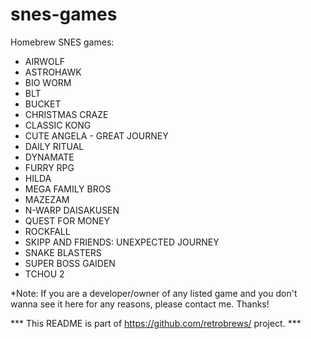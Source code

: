 # snes-games
Homebrew SNES games:

- AIRWOLF<br />
- ASTROHAWK<br />
- BIO WORM<br />
- BLT<br />
- BUCKET<br />
- CHRISTMAS CRAZE<br />
- CLASSIC KONG<br />
- CUTE ANGELA - GREAT JOURNEY<br />
- DAILY RITUAL<br />
- DYNAMATE<br />
- FURRY RPG<br />
- HILDA<br />
- MEGA FAMILY BROS<br />
- MAZEZAM<br />
- N-WARP DAISAKUSEN<br />
- QUEST FOR MONEY<br />
- ROCKFALL<br />
- SKIPP AND FRIENDS: UNEXPECTED JOURNEY<br />
- SNAKE BLASTERS<br />
- SUPER BOSS GAIDEN<br />
- TCHOU 2<br />

*Note: If you are a developer/owner of any listed game and you don't wanna see it here for any reasons, please contact me.
Thanks!

*** This README is part of https://github.com/retrobrews/ project. ***
